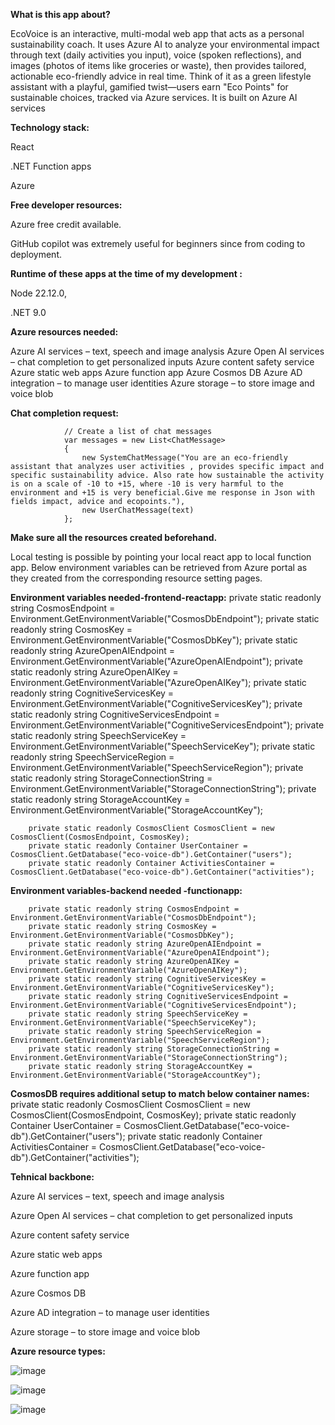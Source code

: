 **What is this app about?**

EcoVoice is an interactive, multi-modal web app that acts as a personal sustainability coach. It uses Azure AI to analyze your environmental impact through text (daily activities you input), voice (spoken reflections), and images (photos of items like groceries or waste), then provides tailored, actionable eco-friendly advice in real time. Think of it as a green lifestyle assistant with a playful, gamified twist—users earn "Eco Points" for sustainable choices, tracked via Azure services.
It is built on Azure AI services 

**Technology stack:**

React

.NET Function apps

Azure

**Free developer resources:**

Azure free credit available.

GitHub copilot was extremely useful for beginners since from coding to deployment.

**Runtime of these apps at the time of my development :**

Node 22.12.0,

.NET 9.0


**Azure resources needed:**

Azure AI services – text, speech and image analysis
Azure Open AI services – chat completion  to get personalized inputs
Azure content safety service
Azure static web apps 
Azure function app
Azure Cosmos DB
Azure AD integration – to manage user identities
Azure storage – to store image and voice blob


**Chat completion request:**

                // Create a list of chat messages
                var messages = new List<ChatMessage>
                {
                    new SystemChatMessage("You are an eco-friendly assistant that analyzes user activities , provides specific impact and specific sustainability advice. Also rate how sustainable the activity is on a scale of -10 to +15, where -10 is very harmful to the environment and +15 is very beneficial.Give me response in Json with fields impact, advice and ecopoints."),
                    new UserChatMessage(text)
                };



**Make sure all the resources created beforehand.**

Local testing is possible by pointing your local react app to local function app.
Below environment variables can be retrieved from Azure portal as they created from the corresponding resource setting pages.

**Environment variables needed-frontend-reactapp:**
        private static readonly string CosmosEndpoint = Environment.GetEnvironmentVariable("CosmosDbEndpoint");
        private static readonly string CosmosKey = Environment.GetEnvironmentVariable("CosmosDbKey");
        private static readonly string AzureOpenAIEndpoint = Environment.GetEnvironmentVariable("AzureOpenAIEndpoint");
        private static readonly string AzureOpenAIKey = Environment.GetEnvironmentVariable("AzureOpenAIKey");
        private static readonly string CognitiveServicesKey = Environment.GetEnvironmentVariable("CognitiveServicesKey");
        private static readonly string CognitiveServicesEndpoint = Environment.GetEnvironmentVariable("CognitiveServicesEndpoint");
        private static readonly string SpeechServiceKey = Environment.GetEnvironmentVariable("SpeechServiceKey");
        private static readonly string SpeechServiceRegion = Environment.GetEnvironmentVariable("SpeechServiceRegion");
        private static readonly string StorageConnectionString = Environment.GetEnvironmentVariable("StorageConnectionString");
        private static readonly string StorageAccountKey = Environment.GetEnvironmentVariable("StorageAccountKey");

        private static readonly CosmosClient CosmosClient = new CosmosClient(CosmosEndpoint, CosmosKey);
        private static readonly Container UserContainer = CosmosClient.GetDatabase("eco-voice-db").GetContainer("users");
        private static readonly Container ActivitiesContainer = CosmosClient.GetDatabase("eco-voice-db").GetContainer("activities");

**Environment variables-backend needed -functionapp:**

        private static readonly string CosmosEndpoint = Environment.GetEnvironmentVariable("CosmosDbEndpoint");
        private static readonly string CosmosKey = Environment.GetEnvironmentVariable("CosmosDbKey");
        private static readonly string AzureOpenAIEndpoint = Environment.GetEnvironmentVariable("AzureOpenAIEndpoint");
        private static readonly string AzureOpenAIKey = Environment.GetEnvironmentVariable("AzureOpenAIKey");
        private static readonly string CognitiveServicesKey = Environment.GetEnvironmentVariable("CognitiveServicesKey");
        private static readonly string CognitiveServicesEndpoint = Environment.GetEnvironmentVariable("CognitiveServicesEndpoint");
        private static readonly string SpeechServiceKey = Environment.GetEnvironmentVariable("SpeechServiceKey");
        private static readonly string SpeechServiceRegion = Environment.GetEnvironmentVariable("SpeechServiceRegion");
        private static readonly string StorageConnectionString = Environment.GetEnvironmentVariable("StorageConnectionString");
        private static readonly string StorageAccountKey = Environment.GetEnvironmentVariable("StorageAccountKey");

**CosmosDB requires additional setup to match below container names:**
        private static readonly CosmosClient CosmosClient = new CosmosClient(CosmosEndpoint, CosmosKey);
        private static readonly Container UserContainer = CosmosClient.GetDatabase("eco-voice-db").GetContainer("users");
        private static readonly Container ActivitiesContainer = CosmosClient.GetDatabase("eco-voice-db").GetContainer("activities");


**Tehnical backbone:**

Azure AI services – text, speech and image analysis 

Azure Open AI services – chat completion  to get personalized inputs

Azure content safety service

Azure static web apps 

Azure function app

Azure Cosmos DB

Azure AD integration – to manage user identities

Azure storage – to store image and voice blob


**Azure resource types:**

![image](https://github.com/user-attachments/assets/827014c3-eca9-4efb-8cd7-3e0f3beece78)



![image](https://github.com/user-attachments/assets/8b2f26ae-b4bb-48fd-a9f8-9e1c012143cc)

![image](https://github.com/user-attachments/assets/e35a338f-b3fb-4dfa-b9be-f1f01f9ea9d3)
